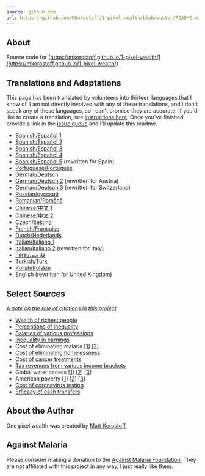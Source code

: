 ```yaml
---
source: github.com
url: https://github.com/MKorostoff/1-pixel-wealth/blob/master/README.md
---
```


## About

Source code for [https://mkorostoff.github.io/1-pixel-wealth/](https://mkorostoff.github.io/1-pixel-wealth/)

## Translations and Adaptations

This page has been translated by volunteers into thirteen languages that I know of. I am not directly involved with any of these translations, and I don't speak any of these languages, so I can't promise they are accurate. If you'd like to create a translation, see [instructions here](https://github.com/MKorostoff/1-pixel-wealth/issues/8#issuecomment-622964168). Once you've finished, provide a link in the [issue queue](https://github.com/MKorostoff/1-pixel-wealth/issues/new) and I'll update this readme.

-   [Spanish/Español 1](https://cjbarroso.com/1-pixel-wealth)
-   [Spanish/Español 2](https://jhoon.github.io/1-pixel-wealth/es)
-   [Spanish/Español 3](https://hmijail.github.io/1-pixel-wealth/es)
-   [Spanish/Español 4](https://jsandovalc.github.io/1-pixel-wealth)
-   [Spanish/Español 5](https://dotmanu.github.io/1-pixel-wealth/) (rewritten for Spain)
-   [Portuguese/Português](https://flpms.github.io/1-pixel-wealth)
-   [German/Deutsch](https://eattherichtextformat.github.io/1-pixel-wealth/de/)
-   [German/Deutsch 2](https://vermoegen.moment.at/) (rewritten for Austria)
-   [German/Deutsch 3](https://rggjan.github.io/reichtum-in-pixeln/) (rewritten for Switzerland)
-   [Russian/русский](https://aensidhe.ru/1-pixel-wealth/)
-   [Romanian/Română](https://github.com/andreicristianpetcu/1-pixel-wealth)
-   [Chinese/中文 1](https://doodledu.github.io/1-pixel-wealth)
-   [Chinese/中文 2](https://wealthscale.metastem.su/)
-   [Czech/čeština](https://kerray.github.io/1-pixel-bohatstvi)
-   [French/Française](https://tgluis.github.io/1-pixel-wealth/)
-   [Dutch/Nederlands](https://jobveldhuis.github.io/1-pixel-weelde/)
-   [Italian/Italiano 1](https://lostcrew.github.io/1-pixel-wealth)
-   [Italian/Italiano 2](https://giacomoortona.github.io/1-pixel-wealth/) (rewritten for Italy)
-   [Farsi/فارسی](https://persianhodhod.ir/wealth-in-pixels/)
-   [Turkish/Türk](https://seaque.github.io/1-pixel-wealth/)
-   [Polish/Polskie](https://adamklimowski.github.io/1-pixel-wealth/)
-   [English](https://kamikwasi.tax/) (rewritten for United Kingdom)

## Select Sources

_[A note on the role of citations in this project](https://github.com/MKorostoff/1-pixel-wealth/issues/40#issuecomment-648932718)_

-   [Wealth of richest people](https://www.forbes.com/forbes-400/#15b032877e2f)
-   [Perceptions of inequality](https://www.ncbi.nlm.nih.gov/pubmed/26162108)
-   [Salaries of various professions](https://money.usnews.com/careers)
-   [Inequality in earnings](https://www.usatoday.com/story/money/2018/01/22/vast-majority-new-wealth-last-year-went-top-1/1051947001/)
-   Cost of eliminating malaria \[[1](https://www.ncbi.nlm.nih.gov/pubmed/25551454)\] \[[2](https://www.ncbi.nlm.nih.gov/books/NBK215638/)\]
-   [Cost of eliminating homelessness](https://www.usich.gov/resources/uploads/asset_library/Ending_Chronic_Homelessness_in_2017.pdf)
-   [Cost of cancer treatments](https://ascopubs.org/doi/abs/10.1200/JCO.2019.37.15_suppl.6647)
-   [Tax revenues from various income brackets](https://taxfoundation.org/summary-latest-federal-income-tax-data-2018-update/)
-   Global water access \[[1](https://www.who.int/news-room/detail/12-07-2017-2-1-billion-people-lack-safe-drinking-water-at-home-more-than-twice-as-many-lack-safe-sanitation)\] \[[2](https://www.who.int/water_sanitation_health/watandmacr3.pdf)\] \[[3](https://www.who.int/news-room/fact-sheets/detail/drinking-water)\]
-   American poverty \[[1](https://www.census.gov/content/dam/Census/library/publications/2019/demo/p60-266.pdf)\] \[[2](https://prospect.org/power/much-money-take-eliminate-poverty-america/)\] \[[3](https://poverty.ucdavis.edu/sites/main/files/file-attachments/stevens_1994aerpp.pdf)\]
-   [Cost of coronavirus testing](https://www.cnbc.com/2020/04/21/coronavirus-tests-rockefeller-plan-would-screen-millions-for-covid-19.html)
-   [Efficacy of cash transfers](https://www.givedirectly.org/research-on-cash-transfers/)

## About the Author

One pixel wealth was created by [Matt Korostoff](https://mkorostoff.github.io/)

## Against Malaria

Please consider making a donation to the [Against Malaria Foundation](https://www.againstmalaria.com/). They are not affiliated with this project in any way, I just really like them.

